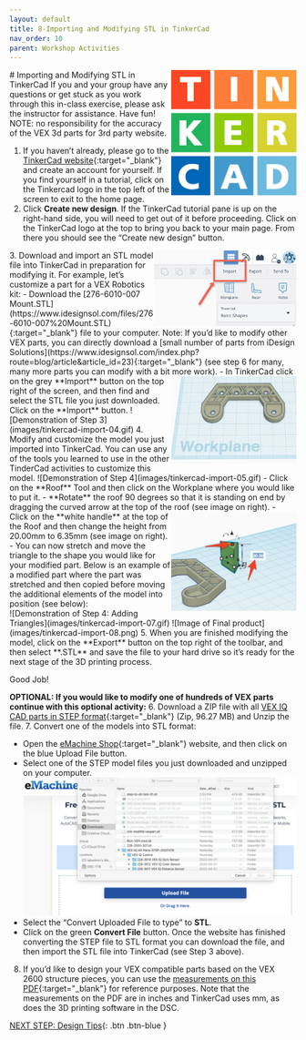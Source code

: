 ```yaml
---
layout: default
title: 8-Importing and Modifying STL in TinkerCad
nav_order: 10
parent: Workshop Activities
---
```

<img src="images/tinkercad-import-01.png" style="float:right;width:220px" alt="TinkerCad logo">
# Importing and Modifying STL in TinkerCad
If you and your group have any questions or get stuck as you work through this in-class exercise, please ask the instructor for assistance.  Have fun!<br>
NOTE: no responsibility for the accuracy of the VEX 3d parts for 3rd party website.

1. If you haven’t already, please go to the [TinkerCad website](http://tinkercad.com){:target="_blank"} and create an account for yourself.  If you find yourself in a tutorial, click on the Tinkercad logo in the top left of the screen to exit to the home page.
2. Click **Create new design**. If the TinkerCad tutorial pane is up on the right-hand side, you will need to get out of it before proceeding. Click on the TinkerCad logo at the top to bring you back to your main page. From there you should see the “Create new design” button. 
<img src="images/tinkercad-import-02.png" style="float:right;width:250px" alt="Importing menu">
3. Download and import an STL model file into TinkerCad in preparation for modifying it. For example, let’s customize a part for a VEX Robotics kit:
- Download the [276-6010-007 Mount.STL](https://www.idesignsol.com/files/276-6010-007%20Mount.STL){:target="_blank"} file to your computer. 
Note: If you’d like to modify other VEX parts, you can directly download a [small number of parts from iDesign Solutions](https://www.idesignsol.com/index.php?route=blog/article&article_id=23){:target="_blank"} (see step 6 for many, many more parts you can modify with a bit more work).
<img src="images/tinkercad-import-03.png" style="float:right;width:220px" alt="Example of object">
- In TinkerCad click on the grey **Import** button on the top right of the screen, and then find and select the STL file you just downloaded. Click on the **Import** button.
![Demonstration of Step 3](images/tinkercad-import-04.gif)
4. Modify and customize the model you just imported into TinkerCad. You can use any of the tools you learned to use in the other TinderCad activities to customize this model.
![Demonstration of Step 4](images/tinkercad-import-05.gif)
- Click on the **Roof** Tool and then click on the Workplane where you would like to put it.
- **Rotate** the roof 90 degrees so that it is standing on end by dragging the curved arrow at the top of the roof (see image on right).<img src="images/tinkercad-import-06.png" style="float:right;width:220px" alt="white handles rotation">
- Click on the **white handle** at the top of the Roof and then change the height from 20.00mm to 6.35mm (see image on right).
- You can now stretch and move the triangle to the shape you would like for your modified part. Below is an example of a modified part where the part was stretched and then copied before moving the additional elements of the model into position (see below):<br>
![Demonstration of Step 4: Adding Triangles](images/tinkercad-import-07.gif)
![Image of Final product](images/tinkercad-import-08.png)
5. When you are finished modifying the model, click on the **Export** button on the top right of the toolbar, and then select **.STL** and save the file to your hard drive so it’s ready for the next stage of the 3D printing process.

Good Job!

**OPTIONAL: If you would like to modify one of hundreds of VEX parts continue with this optional activity:**
6. Download a ZIP file with all [VEX IQ CAD parts in STEP format](https://link.vex.com/cad/STEP/VEX-IQ-All-Parts-STEP){:target="_blank"} (Zip, 96.27 MB) and Unzip the file.
7. Convert one of the models into STL format:
- Open the [eMachine Shop](https://convert.emachineshop.com/){:target="_blank"} website, and then click on the blue Upload File button.
- Select one of the STEP model files you just downloaded and unzipped on your computer.
![Image uploading files](images/tinkercad-import-09.png)
- Select the “Convert Uploaded File to type” to **STL**.
- Click on the green **Convert File** button. Once the website has finished converting the STEP file to STL format you can download the file, and then import the STL file into TinkerCad (see Step 3 above).

8. If you’d like to design your VEX compatible parts based on the VEX 2600 structure pieces, you can use the [measurements on this PDF](https://content.vexrobotics.com/docs/276-2600-Structure-Pieces.pdf){:target="_blank"} for reference purposes. Note that the measurements on the PDF are in inches and TinkerCad uses mm, as does the 3D printing software in the DSC. 

[NEXT STEP: Design Tips](design-tips.html){: .btn .btn-blue }
